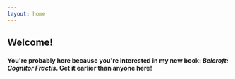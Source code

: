 ```yaml
---
layout: home
---
```


## Welcome!

#### You're probably here because you're interested in my new book: *Belcroft: Cognitor Fractis*. Get it earlier than anyone here!

<script async data-uid="ec9fc612a5" src="https://blorente-writes.ck.page/ec9fc612a5/index.js"></script>
